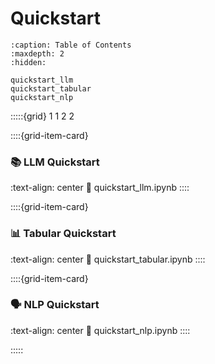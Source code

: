 # Quickstart

```{toctree}
:caption: Table of Contents
:maxdepth: 2
:hidden:

quickstart_llm
quickstart_tabular
quickstart_nlp
```


:::::{grid} 1 1 2 2


::::{grid-item-card} <br/><h3>📚  LLM Quickstart</h3>
:text-align: center
:link: quickstart_llm.ipynb
::::

::::{grid-item-card} <br/><h3>📊  Tabular Quickstart</h3>
:text-align: center
:link: quickstart_tabular.ipynb
::::

::::{grid-item-card} <br/><h3>🗣️ NLP Quickstart</h3>
:text-align: center
:link: quickstart_nlp.ipynb
::::

:::::
